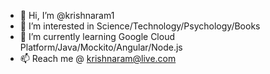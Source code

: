 - 👋 Hi, I’m @krishnaram1
- 👀 I’m interested in Science/Technology/Psychology/Books
- 🌱 I’m currently learning Google Cloud Platform/Java/Mockito/Angular/Node.js
- 📫 Reach me @ krishnaram@live.com

<!---
krishnaram1/krishnaram1 is a ✨ special ✨ repository because its `README.md` (this file) appears on your GitHub profile.
You can click the Preview link to take a look at your changes.
--->
